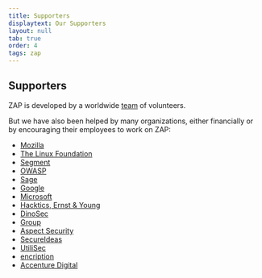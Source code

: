 ```yaml
---
title: Supporters
displaytext: Our Supporters
layout: null
tab: true
order: 4
tags: zap
---
```


## Supporters

ZAP is developed by a worldwide [team](https://github.com/zaproxy/zap-core-help/wiki/HelpCredits) of volunteers.

But we have also been helped by many organizations, either financially or by encouraging their employees to work on ZAP:

* [Mozilla](http://www.mozilla.org)
* [The Linux Foundation](http://www.linuxfoundation.org/)
* [Segment](https://segment.com/)
* [OWASP](http://www.owasp.org)
* [Sage](http://www.sage.co.uk)
* [Google](http://www.google.com)
* [Microsoft](http://www.microsoft.com)
* [Hacktics, Ernst & Young](http://www.hacktics.com/)
* [DinoSec](http://www.dinosec.com/)
* [Group](http://www.denimgroup.com)
* [Aspect Security](http://www.aspectsecurity.com/)
* [SecureIdeas](http://secureideas.net)
* [UtiliSec](http://utilisec.com)
* [encription](http://www.encription.co.uk/)
* [Accenture Digital](https://www.accenture.com/us-en/digital-index.aspx)

